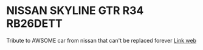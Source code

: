 # NISSAN SKYLINE GTR R34 RB26DETT

Tribute to AWSOME car from nissan that can't be replaced forever
[Link web](https://fluffy-alpaca-40f615.netlify.app/)
